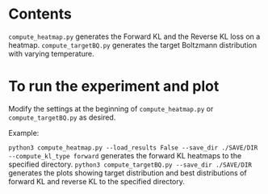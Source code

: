 # Contents
`compute_heatmap.py` generates the Forward KL and the Reverse KL loss on a heatmap.
`compute_targetBQ.py` generates the target Boltzmann distribution with varying temperature.

# To run the experiment and plot
Modify the settings at the beginning of `compute_heatmap.py` or `compute_targetBQ.py` as desired.  

Example:

`python3 compute_heatmap.py --load_results False --save_dir ./SAVE/DIR --compute_kl_type forward` generates the forward KL heatmaps to the specified directory.
`python3 compute_targetBQ.py --save_dir ./SAVE/DIR` generates the plots showing target distribution and best distributions of forward KL and reverse KL to the specified directory.
